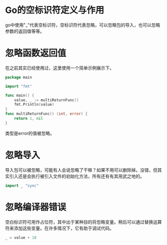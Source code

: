 # Go的空标识符定义与作用
go中使用"_"代表空标识符，空标识符代表忽略，可以忽略包的导入，也可以忽略参数的返回值等等。
# 忽略函数返回值
在之前其实已经使用过，这里使用一个简单示例展示下。
```go
package main

import "fmt"

func main() {
	value, _ := multiReturnFunc()
	fmt.Println(value)
}
func multiReturnFunc() (int, error) {
	return 1, nil
}
```
类型是error的值被忽略。
# 忽略导入
导入包可以被忽略，可能有人会说忽略了干嘛？如果不用可以删除掉。没错，但其实引入还是会执行被引入文件的初始化方法，所有还有有其用武之地的。
```go
import _ "sync"
```
# 忽略编译器错误
空白标识符可用作占位符，其中出于某种目的将忽略变量。稍后可以通过替换运算符来添加这些变量。在许多情况下，它有助于调试代码。
```go
_ = value + 10
```